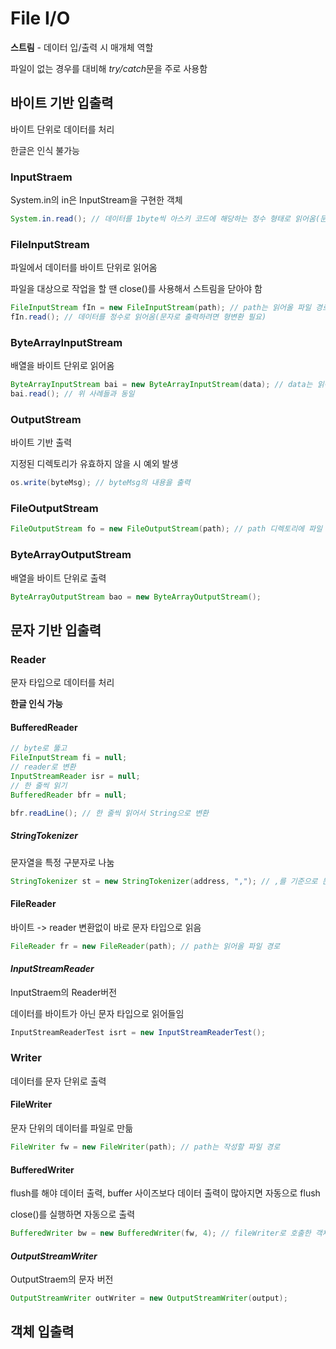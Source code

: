 # File I/O
**스트림** - 데이터 입/출력 시 매개체 역할

파일이 없는 경우를 대비해 *try/catch*문을 주로 사용함
## 바이트 기반 입출력
바이트 단위로 데이터를 처리

한글은 인식 불가능
### InputStraem
System.in의 in은 InputStream을 구현한 객체
```java
System.in.read(); // 데이터를 1byte씩 아스키 코드에 해당하는 정수 형태로 읽어옴(문자로 출력하려면 형변환 필요)
```
### FileInputStream
파일에서 데이터를 바이트 단위로 읽어옴

파일을 대상으로 작업을 할 땐 close()를 사용해서 스트림을 닫아야 함
```java
FileInputStream fIn = new FileInputStream(path); // path는 읽어올 파일 경로
fIn.read(); // 데이터를 정수로 읽어옴(문자로 출력하려면 형변환 필요)
```
### ByteArrayInputStream
배열을 바이트 단위로 읽어옴
```java
ByteArrayInputStream bai = new ByteArrayInputStream(data); // data는 읽어올 배열
bai.read(); // 위 사례들과 동일
```
### OutputStream
바이트 기반 출력

지정된 디렉토리가 유효하지 않을 시 예외 발생
```java
os.write(byteMsg); // byteMsg의 내용을 출력
```
### FileOutputStream
```java
FileOutputStream fo = new FileOutputStream(path); // path 디렉토리에 파일 생성
```
### ByteArrayOutputStream
배열을 바이트 단위로 출력
```java
ByteArrayOutputStream bao = new ByteArrayOutputStream();
```
## 문자 기반 입출력
### Reader
문자 타입으로 데이터를 처리

**한글 인식 가능**
#### BufferedReader
```java
// byte로 뚫고
FileInputStream fi = null;
// reader로 변환
InputStreamReader isr = null;
// 한 줄씩 읽기 
BufferedReader bfr = null;

bfr.readLine(); // 한 줄씩 읽어서 String으로 변환
```
##### *StringTokenizer*
문자열을 특정 구분자로 나눔
```java
StringTokenizer st = new StringTokenizer(address, ","); // ,를 기준으로 문자열을 나눔
```
#### FileReader
바이트 -> reader 변환없이 바로 문자 타입으로 읽음
```java
FileReader fr = new FileReader(path); // path는 읽어올 파일 경로
```
#### *InputStreamReader*
InputStraem의 Reader버전

데이터를 바이트가 아닌 문자 타입으로 읽어들임
```java
InputStreamReaderTest isrt = new InputStreamReaderTest();
```
### Writer
데이터를 문자 단위로 출력
#### FileWriter
문자 단위의 데이터를 파일로 만듦
```java
FileWriter fw = new FileWriter(path); // path는 작성할 파일 경로
```
#### BufferedWriter
flush를 해야 데이터 출력, buffer 사이즈보다 데이터 출력이 많아지면 자동으로 flush

close()를 실행하면 자동으로 출력
```java
BufferedWriter bw = new BufferedWriter(fw, 4); // fileWriter로 호출한 객체를 실행
```
#### *OutputStreamWriter*
OutputStraem의 문자 버전
```java
OutputStreamWriter outWriter = new OutputStreamWriter(output);
```
## 객체 입출력
